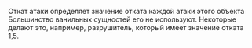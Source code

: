 Откат атаки определяет значение отката каждой атаки этого объекта
Большинство ванильных сущностей его не используют. Некоторые делают это, например, разрушитель, который имеет значение отката 1,5.
